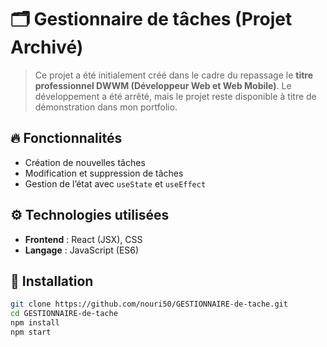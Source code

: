 # 🗂️ Gestionnaire de tâches (Projet Archivé)

> Ce projet a été initialement créé dans le cadre du repassage  le **titre professionnel DWWM (Développeur Web et Web Mobile)**. Le développement a été arrêté, mais le projet reste disponible à titre de démonstration dans mon portfolio.

## 🔥 Fonctionnalités

- Création de nouvelles tâches
- Modification et suppression de tâches
- Gestion de l’état avec `useState` et `useEffect`

## ⚙️ Technologies utilisées

- **Frontend** : React (JSX), CSS
- **Langage** : JavaScript (ES6)

## 🚀 Installation

```bash
git clone https://github.com/nouri50/GESTIONNAIRE-de-tache.git
cd GESTIONNAIRE-de-tache
npm install
npm start
